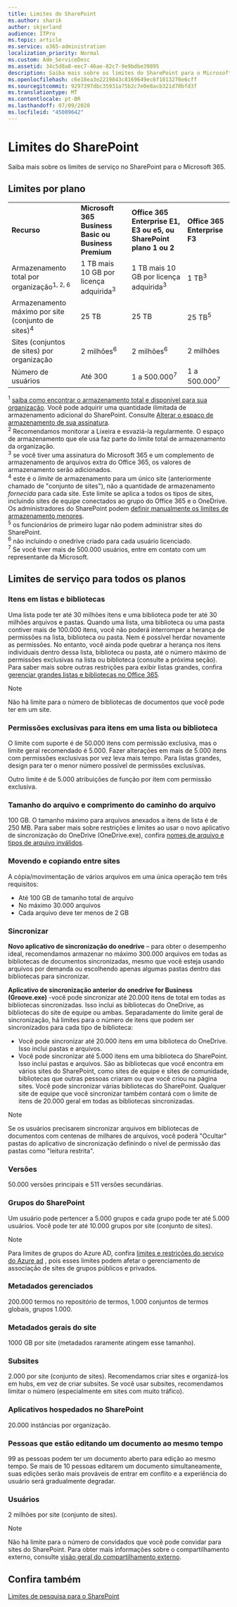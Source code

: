 ```yaml
---
title: Limites do SharePoint
ms.author: sharik
author: skjerland
audience: ITPro
ms.topic: article
ms.service: o365-administration
localization_priority: Normal
ms.custom: Adm_ServiceDesc
ms.assetid: 34c5d8a8-eec7-46ae-82c7-9e9bdbe39895
description: Saiba mais sobre os limites do SharePoint para o Microsoft 365 e planos autônomos.
ms.openlocfilehash: c6e18ea3e2219843c8169649ec6f1013270e6cff
ms.sourcegitcommit: 9297397dbc35931a75b2c7e0e8acb321d70bfd3f
ms.translationtype: MT
ms.contentlocale: pt-BR
ms.lasthandoff: 07/09/2020
ms.locfileid: "45089642"
---
```

# <a name="sharepoint-limits"></a>Limites do SharePoint

Saiba mais sobre os limites de serviço no SharePoint para o Microsoft 365.
  
## <a name="limits-by-plan"></a>Limites por plano 

|||||
|:-----|:-----|:-----|:-----|
|**Recurso** <br/> |**Microsoft 365 Business Basic ou Business Premium** <br/> |**Office 365 Enterprise E1, E3 ou e5, ou SharePoint plano 1 ou 2** <br/> | **Office 365 Enterprise F3** <br/> |
|Armazenamento total por organização<sup>1, 2, 6</sup> <br/> |1 TB mais 10 GB por licença adquirida<sup>3</sup>  <br/> |1 TB mais 10 GB por licença adquirida<sup>3</sup> <br/> |1 TB<sup>3</sup> <br/> |
|Armazenamento máximo por site (conjunto de sites)<sup>4</sup><br/> |25 TB <br/> |25 TB <br/> |25 TB<sup>5</sup> <br/> |
|Sites (conjuntos de sites) por organização  <br/> |2 milhões<sup>6</sup> <br/> |2 milhões<sup>6</sup> <br/> |2 milhões<br/> |
|Número de usuários  <br/> |Até 300  <br/> |1 a 500.000<sup>7</sup> <br/> |1 a 500.000<sup>7</sup> <br/> |
   
<sup>1</sup> [saiba como encontrar o armazenamento total e disponível para sua organização](/sharepoint/manage-site-collection-storage-limits). Você pode adquirir uma quantidade ilimitada de armazenamento adicional do SharePoint. Consulte [Alterar o espaço de armazenamento de sua assinatura](/office365/admin/subscriptions-and-billing/add-storage-space). 
<br/><sup>2</sup> Recomendamos monitorar a Lixeira e esvaziá-la regularmente. O espaço de armazenamento que ele usa faz parte do limite total de armazenamento da organização. 
<br/> <sup>3</sup> se você tiver uma assinatura do Microsoft 365 e um complemento de armazenamento de arquivos extra do Office 365, os valores de armazenamento serão adicionados. 
<br/> <sup>4</sup> este é o *limite* de armazenamento para um único site (anteriormente chamado de "conjunto de sites"), não a quantidade de armazenamento *fornecida* para cada site. Este limite se aplica a todos os tipos de sites, incluindo sites de equipe conectados ao grupo do Office 365 e o OneDrive. Os administradores do SharePoint podem [definir manualmente os limites de armazenamento menores](/sharepoint/manage-site-collection-storage-limits#manage-individual-site-storage-limits). 
<br/> <sup>5</sup> os funcionários de primeiro lugar não podem administrar sites do SharePoint. 
<br/> <sup>6</sup> não incluindo o onedrive criado para cada usuário licenciado. 
<br/> <sup>7</sup> Se você tiver mais de 500.000 usuários, entre em contato com um representante da Microsoft. 
  
## <a name="service-limits-for-all-plans"></a>Limites de serviço para todos os planos

### <a name="items-in-lists-and-libraries"></a>Itens em listas e bibliotecas

Uma lista pode ter até 30 milhões itens e uma biblioteca pode ter até 30 milhões arquivos e pastas. Quando uma lista, uma biblioteca ou uma pasta contiver mais de 100.000 itens, você não poderá interromper a herança de permissões na lista, biblioteca ou pasta. Nem é possível herdar novamente as permissões. No entanto, você ainda pode quebrar a herança nos itens individuais dentro dessa lista, biblioteca ou pasta, até o número máximo de permissões exclusivas na lista ou biblioteca (consulte a próxima seção). Para saber mais sobre outras restrições para exibir listas grandes, confira [gerenciar grandes listas e bibliotecas no Office 365](https://support.office.com/article/b4038448-ec0e-49b7-b853-679d3d8fb784). 

> [!NOTE]
> Não há limite para o número de bibliotecas de documentos que você pode ter em um site.

### <a name="unique-permissions-for-items-in-a-list-or-library"></a>Permissões exclusivas para itens em uma lista ou biblioteca

O limite com suporte é de 50.000 itens com permissão exclusiva, mas o limite geral recomendado é 5.000. Fazer alterações em mais de 5.000 itens com permissões exclusivas por vez leva mais tempo. Para listas grandes, design para ter o menor número possível de permissões exclusivas.

Outro limite é de 5.000 atribuições de função por item com permissão exclusiva. 

### <a name="file-size-and-file-path-length"></a>Tamanho do arquivo e comprimento do caminho do arquivo

100 GB. O tamanho máximo para arquivos anexados a itens de lista é de 250 MB. Para saber mais sobre restrições e limites ao usar o novo aplicativo de sincronização do OneDrive (OneDrive.exe), confira [nomes de arquivo e tipos de arquivo inválidos](https://support.office.com/article/64883a5d-228e-48f5-b3d2-eb39e07630fa).

### <a name="moving-and-copying-across-sites"></a>Movendo e copiando entre sites

A cópia/movimentação de vários arquivos em uma única operação tem três requisitos: 

- Até 100 GB de tamanho total de arquivo 
- No máximo 30.000 arquivos
- Cada arquivo deve ter menos de 2 GB

### <a name="sync"></a>Sincronizar

**Novo aplicativo de sincronização do onedrive** – para obter o desempenho ideal, recomendamos armazenar no máximo 300.000 arquivos em todas as bibliotecas de documentos sincronizadas, mesmo que você esteja usando arquivos por demanda ou escolhendo apenas algumas pastas dentro das bibliotecas para sincronizar.

**Aplicativo de sincronização anterior do onedrive for Business (Groove.exe)** -você pode sincronizar até 20.000 itens de total em todas as bibliotecas sincronizadas. Isso inclui as bibliotecas do OneDrive, as bibliotecas do site de equipe ou ambas. Separadamente do limite geral de sincronização, há limites para o número de itens que podem ser sincronizados para cada tipo de biblioteca:

   - Você pode sincronizar até 20.000 itens em uma biblioteca do OneDrive. Isso inclui pastas e arquivos. 
   - Você pode sincronizar até 5.000 itens em uma biblioteca do SharePoint. Isso inclui pastas e arquivos. São as bibliotecas que você encontra em vários sites do SharePoint, como sites de equipe e sites de comunidade, bibliotecas que outras pessoas criaram ou que você criou na página sites. Você pode sincronizar várias bibliotecas do SharePoint. Qualquer site de equipe que você sincronizar também contará com o limite de itens de 20.000 geral em todas as bibliotecas sincronizadas.

> [!NOTE]
> Se os usuários precisarem sincronizar arquivos em bibliotecas de documentos com centenas de milhares de arquivos, você poderá "Ocultar" pastas do aplicativo de sincronização definindo o nível de permissão das pastas como "leitura restrita". 

### <a name="versions"></a>Versões

50.000 versões principais e 511 versões secundárias.

### <a name="sharepoint-groups"></a>Grupos do SharePoint

Um usuário pode pertencer a 5.000 grupos e cada grupo pode ter até 5.000 usuários. Você pode ter até 10.000 grupos por site (conjunto de sites).

> [!NOTE]
> Para limites de grupos do Azure AD, confira [limites e restrições do serviço do Azure ad](/azure/active-directory/users-groups-roles/directory-service-limits-restrictions) , pois esses limites podem afetar o gerenciamento de associação de sites de grupos públicos e privados. 

### <a name="managed-metadata"></a>Metadados gerenciados

200.000 termos no repositório de termos, 1.000 conjuntos de termos globais, grupos 1.000.

### <a name="overall-site-metadata"></a>Metadados gerais do site

1000 GB por site (metadados raramente atingem esse tamanho).

### <a name="subsites"></a>Subsites 

2.000 por site (conjunto de sites). Recomendamos criar sites e organizá-los em hubs, em vez de criar subsites. Se você usar subsites, recomendamos limitar o número (especialmente em sites com muito tráfico).

### <a name="sharepoint-hosted-applications"></a>Aplicativos hospedados no SharePoint

20.000 instâncias por organização.

### <a name="people-editing-a-document-at-the-same-time"></a>Pessoas que estão editando um documento ao mesmo tempo

99 as pessoas podem ter um documento aberto para edição ao mesmo tempo. Se mais de 10 pessoas editarem um documento simultaneamente, suas edições serão mais prováveis de entrar em conflito e a experiência do usuário será gradualmente degradar.

### <a name="users"></a>Usuários

2 milhões por site (conjunto de sites).
   
> [!NOTE]
> Não há limite para o número de convidados que você pode convidar para sites do SharePoint. Para obter mais informações sobre o compartilhamento externo, consulte [visão geral do compartilhamento externo](/sharepoint/external-sharing-overview).

## <a name="see-also"></a>Confira também

[Limites de pesquisa para o SharePoint](/sharepoint/search-limits)
